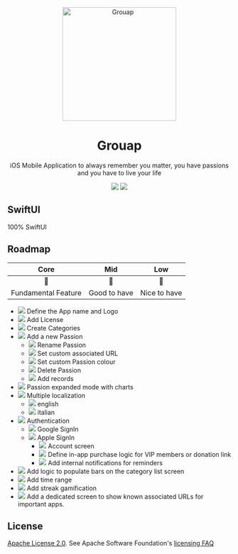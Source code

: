 <div align="center">
    <img alt="Grouap" width="256" src="https://github.com/xxZap/FeedYourPassions/assets/5339325/8101e572-8379-41ba-8190-dab8443a600b"/>
</div>
<div align="center">
  <h1>Grouap</h1>
</div>

<div align="center">
iOS Mobile Application to always remember you matter, you have passions and you have to live your life
</div>


<p align="center">
    <img src="https://img.shields.io/badge/iOS-v17-blue"/>
    <a href="https://github.com/xxZap/FeedYourPassions/blob/main/LICENSE">
        <img src="https://img.shields.io/badge/license-apache 2.0-gold"/>
    </a>
</p>

## SwiftUI

100% SwiftUI

## Roadmap

| Core | Mid | Low |
| :---: | :----: | :------: | 
| 🔺 | 🔸 | 🔹 |
| Fundamental Feature | Good to have | Nice to have |

- <img src="https://badgen.net/static/🔺/DONE/green"/> Define the App name and Logo
- <img src="https://badgen.net/static/🔺/DONE/green"/> Add License
- <img src="https://badgen.net/static/🔺/DONE/green"/> Create Categories
- <img src="https://badgen.net/static/🔺/DONE/green"/> Add a new Passion
    - <img src="https://badgen.net/static/🔸/DONE/green"/> Rename Passion
    - <img src="https://badgen.net/static/🔺/DONE/green"/> Set custom associated URL
    - <img src="https://badgen.net/static/🔹/DONE/green"/> Set custom Passion colour
    - <img src="https://badgen.net/static/🔺/DONE/green"/> Delete Passion
    - <img src="https://badgen.net/static/🔺/DOING/yellow"/> Add records
- <img src="https://badgen.net/static/🔺/TODO/gray"/> Passion expanded mode with charts
- <img src="https://badgen.net/static/🔸/TODO/gray"/> Multiple localization
    - <img src="https://badgen.net/static/🔸/TODO/gray"/> english
    - <img src="https://badgen.net/static/🔸/TODO/gray"/> italian
- <img src="https://badgen.net/static/🔺/DOING/yellow"/> Authentication
    - <img src="https://badgen.net/static/🔺/DONE/green"/> Google SignIn
    - <img src="https://badgen.net/static/🔺/TODO/gray"/> Apple SignIn
        - <img src="https://badgen.net/static/🔺/DONE/green"/> Account screen
        - <img src="https://badgen.net/static/🔹/TODO/gray"/> Define in-app purchase logic for VIP members or donation link
        - <img src="https://badgen.net/static/🔹/TODO/gray"/> Add internal notifications for reminders
- <img src="https://badgen.net/static/🔸/TODO/gray"/> Add logic to populate bars on the category list screen
- <img src="https://badgen.net/static/🔹/TODO/gray"/> Add time range
- <img src="https://badgen.net/static/🔹/TODO/gray"/> Add streak gamification
- <img src="https://badgen.net/static/🔺/DONE/green"/> Add a dedicated screen to show known associated URLs for important apps.

## License
[Apache License 2.0][license]. See Apache Software Foundation's [licensing FAQ][licensing-faq]

[license]: LICENSE.txt
[licensing-faq]: https://www.apache.org/licenses/LICENSE-2.0

